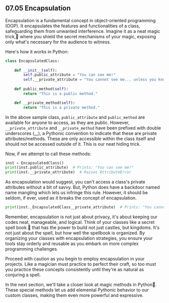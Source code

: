## 07.05 Encapsulation

Encapsulation is a fundamental concept in object-oriented programming (OOP). It encapsulates the features and functionalities of a class, safeguarding them from unwanted interference. Imagine it as a neat magic trick,🎩 where you shield the secret mechanisms of your magic, exposing only what's necessary for the audience to witness.

Here's how it works in Python:

```python
class EncapsulatedClass:
    
    def __init__(self):
        self.public_attribute = "You can see me!"
        self.__private_attribute = "You cannot see me... unless you know how to!"
        
    def public_method(self):
        return "This is a public method."

    def __private_method(self):
        return "This is a private method."
```

In the above sample class, `public_attribute` and `public_method` are available for anyone to access, as they are public. However, `__private_attribute` and `__private_method` have been prefixed with double underscores (__), a Pythonic convention to indicate that these are private attributes/methods. These are only accessible within the class itself and should not be accessed outside of it. This is our neat hiding trick.

Now, if we attempt to call these methods:

```python
inst = EncapsulatedClass()
print(inst.public_attribute)  # Prints: "You can see me!"
print(inst.__private_attribute)  # Raises AttributeError
```

As encapsulation would suggest, you can't access a class's private attributes without a bit of savvy. But, Python does have a backdoor named name mangling which lets us infringe this rule. However, it should be seldom, if ever, used as it breaks the concept of encapsulation.

```python
print(inst._EncapsulatedClass__private_attribute)  # Prints: "You cannot see me... unless you know how to!"
```

Remember, encapsulation is not just about privacy, it's about keeping our codes neat, manageable, and logical. Think of your classes like a secret spell book 📖 that has the power to build not just castles, but kingdoms. It's not just about the spell, but how well the spellbook is organized. By organizing your classes with encapsulation strategies, you ensure your tools stay orderly and reusable as you embark on more complex programming challenges.

Proceed with caution as you begin to employ encapsulation in your projects. Like a magician must practice to perfect their craft, so too must you practice these concepts consistently until they're as natural as conjuring a spell.

In the next section, we'll take a closer look at magic methods in Python🔮. These special methods let us add elemental Pythonic behavior to our custom classes, making them even more powerful and expressive.